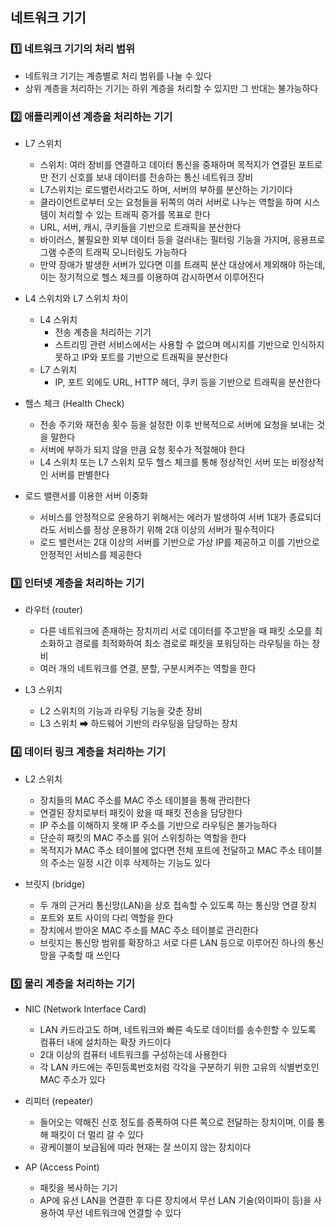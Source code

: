 ## 네트워크 기기

### 1️⃣ 네트워크 기기의 처리 범위
* 네트워크 기기는 계층별로 처리 범위를 나눌 수 있다
* 상위 계층을 처리하는 기기는 하위 계층을 처리할 수 있지만 그 반대는 불가능하다

### 2️⃣ 애플리케이션 계층을 처리하는 기기
* L7 스위치
  * 스위치: 여러 장비를 연결하고 데이터 통신을 중재하며 목적지가 연결된 포트로만 전기 신호를 보내 데이터를 전송하는 통신 네트워크 장비
  * L7스위치는 로드밸런서라고도 하며, 서버의 부하를 분산하는 기기이다
  * 클라이언트로부터 오는 요청들을 뒤쪽의 여러 서버로 나누는 역할을 하며 시스템이 처리할 수 있는 트래픽 증가를 목표로 한다
  * URL, 서버, 캐시, 쿠키들을 기반으로 트래픽을 분산한다
  * 바이러스, 불필요한 외부 데이터 등을 걸러내는 필터링 기능을 가지며, 응용프로그램 수준의 트래픽 모니터링도 가능하다
  * 만약 장애가 발생한 서버가 있다면 이를 트래픽 분산 대상에서 제외해야 하는데, 이는 정기적으로 헬스 체크를 이용하여 감시하면서 이루어진다


* L4 스위치와 L7 스위치 차이
  * L4 스위치
    * 전송 계층을 처리하는 기기
    * 스트리밍 관련 서비스에서는 사용할 수 없으며 메시지를 기반으로 인식하지 못하고 IP와 포트를 기반으로 트래픽을 분산한다
  * L7 스위치
    * IP, 포트 외에도 URL, HTTP 헤더, 쿠키 등을 기반으로 트래픽을 분산한다


* 헬스 체크 (Health Check)
  * 전송 주기와 재전송 횟수 등을 설정한 이후 반복적으로 서버에 요청을 보내는 것을 말한다
  * 서버에 부하가 되지 않을 만큼 요청 횟수가 적절해야 한다
  * L4 스위치 또는 L7 스위치 모두 헬스 체크를 통해 정상적인 서버 또는 비정상적인 서버를 판별한다


* 로드 밸랜서를 이용한 서버 이중화
  * 서비스를 안정적으로 운용하기 위해서는 에러가 발생하여 서버 1대가 종료되더라도 서비스를 정상 운용하기 위해 2대 이상의 서버가 필수적이다
  * 로드 밸런서는 2대 이상의 서버를 기반으로 가상 IP를 제공하고 이를 기반으로 안정적인 서비스를 제공한다


### 3️⃣ 인터넷 계층을 처리하는 기기
* 라우터 (router)
  * 다른 네트워크에 존재하는 장치끼리 서로 데이터를 주고받을 때 패킷 소모를 최소화하고 경로를 최적화하여 최소 경로로 패킷을 포워딩하는 라우팅을 하는 장비
  * 여러 개의 네트워크를 연결, 분할, 구분시켜주는 역할을 한다

* L3 스위치
  * L2 스위치의 기능과 라우팅 기능을 갖춘 장비
  * L3 스위치 ➡ 하드웨어 기반의 라우팅을 담당하는 장치


### 4️⃣ 데이터 링크 계층을 처리하는 기기
* L2 스위치
  * 장치들의 MAC 주소를 MAC 주소 테이블을 통해 관리한다
  * 연결된 장치로부터 패킷이 왔을 때 패킷 전송을 담당한다
  * IP 주소를 이해하지 못해 IP 주소를 기반으로 라우팅은 불가능하다
  * 단순히 패킷의 MAC 주소를 읽어 스위칭하는 역할을 한다
  * 목적지가 MAC 주소 테이블에 없다면 전체 포트에 전달하고 MAC 주소 테이블의 주소는 일정 시간 이후 삭제하는 기능도 있다


* 브릿지 (bridge)
  * 두 개의 근거리 통신망(LAN)을 상호 접속할 수 있도록 하는 통신망 연결 장치
  * 포트와 포트 사이의 다리 역할을 한다
  * 장치에서 받아온 MAC 주소를 MAC 주소 테이블로 관리한다
  * 브릿지는 통신망 범위를 확장하고 서로 다른 LAN 등으로 이루어진 하나의 통신망을 구축할 때 쓰인다


### 5️⃣ 물리 계층을 처리하는 기기
* NIC (Network Interface Card)
  * LAN 카드라고도 하며, 네트워크와 빠른 속도로 데이터를 송수힌할 수 있도록 컴퓨터 내에 설치하는 확장 카드이다
  * 2대 이상의 컴퓨터 네트워크를 구성하는데 사용한다
  * 각 LAN 카드에는 주민등록번호처럼 각각을 구분하기 위한 고유의 식별번호인 MAC 주소가 있다

* 리피터 (repeater)
  * 들어오는 약해진 신호 정도를 증폭하여 다른 쪽으로 전달하는 장치이며, 이를 통해 패킷이 더 멀리 갈 수 있다
  * 광케이블이 보급됨에 따라 현재는 잘 쓰이지 않는 장치이다

* AP (Access Point)
  * 패킷을 복사하는 기기
  * AP에 유선 LAN을 연결한 후 다른 장치에서 무선 LAN 기술(와이파이 등)을 사용하여 무선 네트워크에 연결할 수 있다

